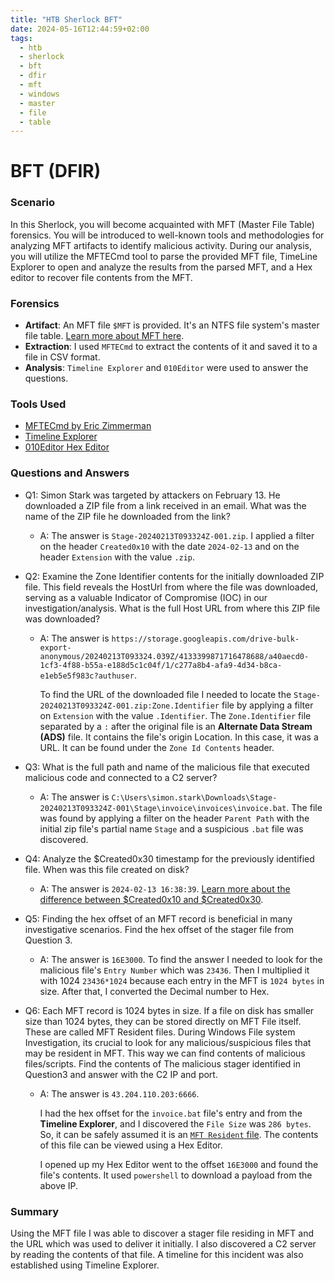 ```yaml
---
title: "HTB Sherlock BFT"
date: 2024-05-16T12:44:59+02:00
tags:
  - htb
  - sherlock
  - bft
  - dfir
  - mft
  - windows
  - master
  - file
  - table
---
```


# BFT (DFIR)

### Scenario
In this Sherlock, you will become acquainted with MFT (Master File Table) forensics. You will be introduced to well-known tools and methodologies for analyzing MFT artifacts to identify malicious activity. During our analysis, you will utilize the MFTECmd tool to parse the provided MFT file, TimeLine Explorer to open and analyze the results from the parsed MFT, and a Hex editor to recover file contents from the MFT.

### Forensics 
- **Artifact**: An MFT file `$MFT` is provided. It's an NTFS file system's master file table. [Learn more about MFT here](https://hshakilst.github.io/posts/master-file-table/).
- **Extraction**: I used `MFTECmd` to extract the contents of it and saved it to a file in CSV format.
- **Analysis**: `Timeline Explorer` and `010Editor` were used to answer the questions.

### Tools Used
- [MFTECmd by Eric Zimmerman](https://github.com/EricZimmerman/MFTECmd)
- [Timeline Explorer](https://ericzimmerman.github.io/#!index.md)
- [010Editor Hex Editor](https://www.sweetscape.com/download/010editor/)

### Questions and Answers
- Q1: Simon Stark was targeted by attackers on February 13. He downloaded a ZIP file from a link received in an email. What was the name of the ZIP file he downloaded from the link?
  - A: The answer is `Stage-20240213T093324Z-001.zip`. I applied a filter on the header `Created0x10` with the date `2024-02-13` and on the header `Extension` with the value `.zip`.

- Q2: Examine the Zone Identifier contents for the initially downloaded ZIP file. This field reveals the HostUrl from where the file was downloaded, serving as a valuable Indicator of Compromise (IOC) in our investigation/analysis. What is the full Host URL from where this ZIP file was downloaded?
  - A: The answer is `https://storage.googleapis.com/drive-bulk-export-anonymous/20240213T093324.039Z/4133399871716478688/a40aecd0-1cf3-4f88-b55a-e188d5c1c04f/1/c277a8b4-afa9-4d34-b8ca-e1eb5e5f983c?authuser`. 
  
    To find the URL of the downloaded file I needed to locate the `Stage-20240213T093324Z-001.zip:Zone.Identifier` file by applying a filter on `Extension` with the value `.Identifier`. The `Zone.Identifier` file separated by a `:` after the original file is an **Alternate Data Stream (ADS)** file. It contains the file's origin Location. In this case, it was a URL. It can be found under the `Zone Id Contents` header.
  
- Q3: What is the full path and name of the malicious file that executed malicious code and connected to a C2 server?
  - A: The answer is `C:\Users\simon.stark\Downloads\Stage-20240213T093324Z-001\Stage\invoice\invoices\invoice.bat`. The file was found by applying a filter on the header `Parent Path` with the initial zip file's partial name `Stage` and a suspicious `.bat` file was discovered.
  
- Q4: Analyze the $Created0x30 timestamp for the previously identified file. When was this file created on disk?
  - A: The answer is `2024-02-13 16:38:39`. [Learn more about the difference between $Created0x10 and $Created0x30](https://hshakilst.github.io/posts/master-file-table/#timestamps).

- Q5: Finding the hex offset of an MFT record is beneficial in many investigative scenarios. Find the hex offset of the stager file from Question 3.
  - A: The answer is `16E3000`. To find the answer I needed to look for the malicious file's `Entry Number` which was `23436`. Then I multiplied it with 1024 `23436*1024` because each entry in the MFT is `1024 bytes` in size. After that, I converted the Decimal number to Hex.

- Q6: Each MFT record is 1024 bytes in size. If a file on disk has smaller size than 1024 bytes, they can be stored directly on MFT File itself. These are called MFT Resident files. During Windows File system Investigation, its crucial to look for any malicious/suspicious files that may be resident in MFT. This way we can find contents of malicious files/scripts. Find the contents of The malicious stager identified in Question3 and answer with the C2 IP and port.
  - A: The answer is `43.204.110.203:6666`.
  
    I had the hex offset for the `invoice.bat` file's entry and from the **Timeline Explorer**, and I discovered the `File Size` was `286 bytes`. So, it can be safely assumed it is an [`MFT Resident` file](https://hshakilst.github.io/posts/master-file-table/#mft-resident-files). The contents of this file can be viewed using a Hex Editor.

    I opened up my Hex Editor went to the offset `16E3000` and found the file's contents. It used `powershell` to download a payload from the above IP.

### Summary
Using the MFT file I was able to discover a stager file residing in MFT and the URL which was used to deliver it initially. I also discovered a C2 server by reading the contents of that file. A timeline for this incident was also established using Timeline Explorer.



